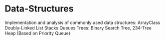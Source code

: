 # Data-Structures

Implementation and analysis of commonly used data structures:
ArrayClass
Doubly-Linked List
Stacks
Queues
Trees: Binary Search Tree, 234-Tree
Heap (Based on Priority Queue)
